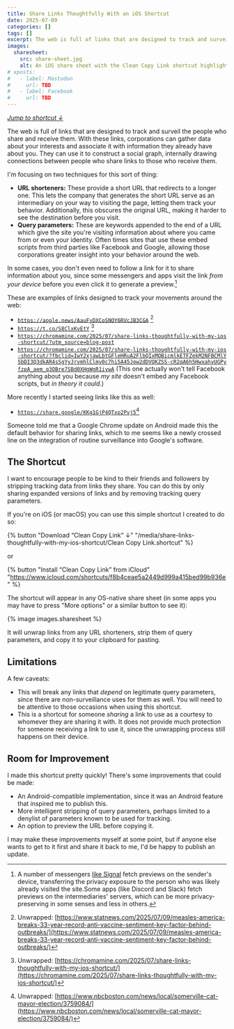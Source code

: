```yaml
---
title: Share Links Thoughtfully With an iOS Shortcut
date: 2025-07-09
categories: []
tags: []
excerpt: The web is full of links that are designed to track and surveil the people who share and receive them.
images:
  sharesheet:
    src: share-sheet.jpg
    alt: An iOS share sheet with the Clean Copy Link shortcut highlighted by a red circle
# xposts:
#   - label: Mastodon
#     url: TBD
#   - label: Facebook
#     url: TBD
---
```


_[Jump to shortcut &darr;](#download-shortcut)_

The web is full of links that are designed to track and surveil the people who share and receive them. With these links, corporations can gather data about your interests and associate it with information they already have about you. They can use it to construct a social graph, internally drawing connections between people who share links to those who receive them.

I'm focusing on two techniques for this sort of thing:

* **URL shorteners:** These provide a short URL that redirects to a longer one. This lets the company that generates the short URL serve as an intermediary on your way to visiting the page, letting them track your behavior. Additionally, this obscures the original URL, making it harder to see the destination before you visit.
* **Query parameters:** These are keywords appended to the end of a URL which give the site you're visiting information about where you came from or even your identity. Often times sites that use these embed scripts from third parties like Facebook and Google, allowing those corporations greater insight into your behavior around the web.

In some cases, you don't even need to follow a link for it to share information about you, since some messengers and apps visit the link *from your device* before you even click it to generate a preview.[^1]

These are examples of links designed to track your movements around the web:

* <code style="word-break: break-all; max-width: 100%;">https://apple.news/AauFyDXCoSNOY6RVcJB3CGA</code> [^2]
* <code style="word-break: break-all; max-width: 100%;">https://t.co/S8ClxKvEtY</code> [^3]
* <code style="word-break: break-all; max-width: 100%;">https://chromamine.com/2025/07/share-links-thoughtfully-with-my-ios-shortcut/?utm_source=blog-post</code>
* <code style="word-break: break-all; max-width: 100%;">https://chromamine.com/2025/07/share-links-thoughtfully-with-my-ios-shortcut/?fbclid=IwY2xjawLbtGFleHRuA2FlbQIxMQBicmlkETFZekM2NFBCMlY5bDI3Q3dkAR4sSgYyJrvmhlClmy0c7hi5A45Jew2dDVQKZSS-cR2qA6h5HwxahvUGPyfzpA_aem_q3OBre7SBd0XHgWgR1iywA</code> (This one actually won't tell Facebook anything about you because *my site* doesn't embed any Facebook scripts, but *in theory it could*.)

More recently I started seeing links like this as well:

* <code style="word-break: break-all; max-width: 100%;">https://share.google/KKg1GjP4QTxp2Pvj5</code>[^4]

Someone told me that a Google Chrome update on Android made this the default behavior for sharing links, which to me seems like a newly crossed line on the integration of routine surveillance into Google's software.

## The Shortcut

I want to encourage people to be kind to their friends and followers by stripping tracking data from links they share. You can do this by only sharing expanded versions of links and by removing tracking query parameters.

If you're on iOS (or macOS) you can use this simple shortcut I created to do so:

<a id="download-shortcut"></a>

{% button "Download “Clean Copy Link” &darr;" "/media/share-links-thoughtfully-with-my-ios-shortcut/Clean Copy Link.shortcut" %}

or

{% button "Install “Clean Copy Link” from iCloud" "https://www.icloud.com/shortcuts/f8b4ceae5a2449d999a415bed99b936e" %}

The shortcut will appear in any OS-native share sheet (in some apps you may have to press "More options" or a similar button to see it):

{% image images.sharesheet %}

It will unwrap links from any URL shorteners, strip them of query parameters, and copy it to your clipboard for pasting.

## Limitations

A few caveats:

* This will break any links that _depend_ on legitimate query parameters, since there are non-surveillance uses for them as well. You will need to be attentive to those occasions when using this shortcut.
* This is a shortcut for someone _sharing_ a link to use as a courtesy to whomever they are sharing it with. It does not provide much protection for someone receiving a link to use it, since the unwrapping process still happens on their device.

## Room for Improvement

I made this shortcut pretty quickly! There's some improvements that could be made:

* An Android-compatible implementation, since it was an Android feature that inspired me to publish this.
* More intelligent stripping of query parameters, perhaps limited to a denylist of parameters known to be used for tracking.
* An option to preview the URL before copying it.

I may make these improvements myself at some point, but if anyone else wants to get to it first and share it back to me, I'd be happy to publish an update.

[^1]: A number of messengers [like Signal](https://signal.org/blog/i-link-therefore-i-am/) fetch previews on the sender's device, transferring the privacy exposure to the person who was likely already visited the site.Some apps (like Discord and Slack) fetch previews on the intermediaries' servers, which can be more privacy-preserving in some senses and less in others.
[^2]: Unwrapped: [https://www.statnews.com/2025/07/09/measles-america-breaks-33-year-record-anti-vaccine-sentiment-key-factor-behind-outbreaks/](https://www.statnews.com/2025/07/09/measles-america-breaks-33-year-record-anti-vaccine-sentiment-key-factor-behind-outbreaks/)
[^3]: Unwrapped: [https://chromamine.com/2025/07/share-links-thoughtfully-with-my-ios-shortcut/](https://chromamine.com/2025/07/share-links-thoughtfully-with-my-ios-shortcut/)
[^4]: Unwrapped: [https://www.nbcboston.com/news/local/somerville-cat-mayor-election/3759084/](https://www.nbcboston.com/news/local/somerville-cat-mayor-election/3759084/)
